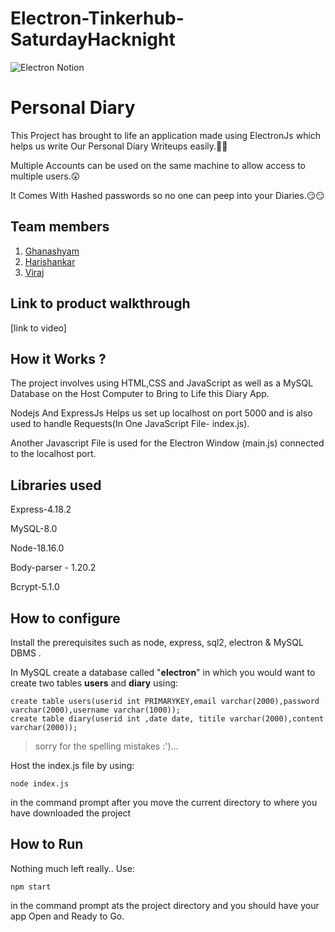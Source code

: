 # Electron-Tinkerhub-SaturdayHacknight
![Electron Notion](https://user-images.githubusercontent.com/64391274/235363274-375ce61c-721f-4543-a150-1b99525d54ac.png)


# Personal Diary
This Project has brought to life an application made using ElectronJs which helps us write Our Personal Diary Writeups easily.🤩🤩

Multiple Accounts can be used on the same machine to allow access to multiple users.😲

It Comes With Hashed passwords so no one can peep into your Diaries.😏😏
 
## Team members
1. [Ghanashyam](https://github.com/Ghanashyam03)
2. [Harishankar](https://github.com/H4rish4nk4r)
3. [Viraj](https://github.com/viraka)

## Link to product walkthrough
[link to video]

## How it Works ?
The project involves using HTML,CSS and JavaScript as well as a MySQL Database on the Host Computer to Bring to Life this Diary App.

Nodejs And ExpressJs Helps us set up localhost on port 5000 and is also used to handle Requests(In One JavaScript File- index.js).

Another Javascript File is used for the Electron Window (main.js) connected to the localhost port.

## Libraries used
Express-4.18.2

MySQL-8.0

Node-18.16.0

Body-parser - 1.20.2

Bcrypt-5.1.0

## How to configure
Install the prerequisites such as node, express, sql2, electron & MySQL DBMS .

In MySQL create a database called "**electron**" in which you would want to create two tables **users** and **diary** using:
```
create table users(userid int PRIMARYKEY,email varchar(2000),password varchar(2000),username varchar(1000));
create table diary(userid int ,date date, titile varchar(2000),content varchar(2000)); 
```
>sorry for the spelling mistakes :')...

Host the index.js file by using:
```
node index.js
```
in the command prompt after you move the current directory to where you have downloaded the project

## How to Run
Nothing much left really.. Use:
```
npm start
```
in the command prompt ats the project directory and you should have your app Open and Ready to Go.
